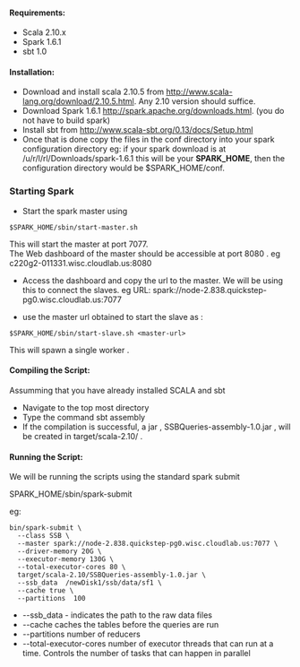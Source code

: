 #### Requirements:
- Scala 2.10.x
- Spark 1.6.1
- sbt 1.0

#### Installation:
- Download and install scala 2.10.5 from http://www.scala-lang.org/download/2.10.5.html. Any 2.10 version should suffice.
- Download Spark 1.6.1 http://spark.apache.org/downloads.html. (you do not have to build spark)
- Install sbt  from http://www.scala-sbt.org/0.13/docs/Setup.html
- Once that is done copy the files in the conf directory into your spark  configuration directory
eg: if your spark  download is at  /u/r/l/rl/Downloads/spark-1.6.1
this will be your **SPARK_HOME**, then the  configuration  directory would be 
$SPARK_HOME/conf.
### Starting Spark
- Start the spark master using 
```
$SPARK_HOME/sbin/start-master.sh
```
This will start the master at port 7077.  
The Web dashboard of the master should  be accessible  at port 8080 .
eg c220g2-011331.wisc.cloudlab.us:8080

- Access the  dashboard and  copy the url to the master. We will be using this to connect the slaves.
eg URL: spark://node-2.838.quickstep-pg0.wisc.cloudlab.us:7077

- use the master url obtained to start the slave as :
```
$SPARK_HOME/sbin/start-slave.sh <master-url>
```
This will spawn  a single worker .

#### Compiling the Script:
Assumming that you have already installed SCALA and sbt

- Navigate to the top most directory
- Type the command sbt assembly
- If the compilation is successful, a jar , SSBQueries-assembly-1.0.jar , will be created in  target/scala-2.10/ .

#### Running the Script:

We will be running the scripts using the standard spark submit

SPARK_HOME/sbin/spark-submit

eg:
```
bin/spark-submit \
  --class SSB \
  --master spark://node-2.838.quickstep-pg0.wisc.cloudlab.us:7077 \
  --driver-memory 20G \
  --executor-memory 130G \
  --total-executor-cores 80 \
  target/scala-2.10/SSBQueries-assembly-1.0.jar \
  --ssb_data  /newDisk1/ssb/data/sf1 \
  --cache true \
  --partitions  100
```
- --ssb_data - indicates the path to the raw data files
- --cache caches the tables before the queries are run
- --partitions  number of reducers
- --total-executor-cores  number of executor threads that can run at a time. Controls the number of tasks that can happen in parallel

